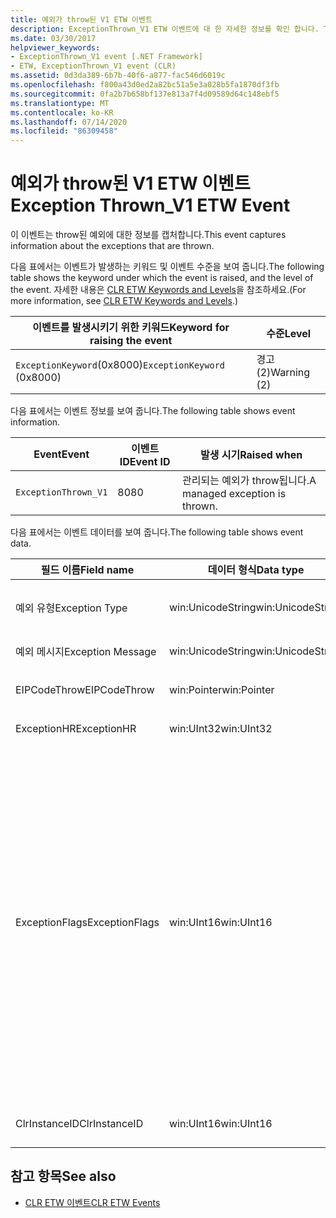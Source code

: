 ```yaml
---
title: 예외가 throw된 V1 ETW 이벤트
description: ExceptionThrown_V1 ETW 이벤트에 대 한 자세한 정보를 확인 합니다. Throw 된 예외에 대해 필드 이름, 데이터 형식 및 설명과 같은 이벤트 데이터가 제공 됩니다.
ms.date: 03/30/2017
helpviewer_keywords:
- ExceptionThrown_V1 event [.NET Framework]
- ETW, ExceptionThrown_V1 event (CLR)
ms.assetid: 0d3da389-6b7b-40f6-a877-fac546d6019c
ms.openlocfilehash: f800a43d0ed2a82bc51a5e3a028b5fa1870df3fb
ms.sourcegitcommit: 0fa2b7b658bf137e813a7f4d09589d64c148ebf5
ms.translationtype: MT
ms.contentlocale: ko-KR
ms.lasthandoff: 07/14/2020
ms.locfileid: "86309458"
---
```

# <a name="exception-thrown_v1-etw-event"></a><span data-ttu-id="49576-104">예외가 throw된 V1 ETW 이벤트</span><span class="sxs-lookup"><span data-stu-id="49576-104">Exception Thrown_V1 ETW Event</span></span>
<span data-ttu-id="49576-105">이 이벤트는 throw된 예외에 대한 정보를 캡처합니다.</span><span class="sxs-lookup"><span data-stu-id="49576-105">This event captures information about the exceptions that are thrown.</span></span>  
  
 <span data-ttu-id="49576-106">다음 표에서는 이벤트가 발생하는 키워드 및 이벤트 수준을 보여 줍니다.</span><span class="sxs-lookup"><span data-stu-id="49576-106">The following table shows the keyword under which the event is raised, and the level of the event.</span></span> <span data-ttu-id="49576-107">자세한 내용은 [CLR ETW Keywords and Levels](clr-etw-keywords-and-levels.md)을 참조하세요.</span><span class="sxs-lookup"><span data-stu-id="49576-107">(For more information, see [CLR ETW Keywords and Levels](clr-etw-keywords-and-levels.md).)</span></span>  
  
|<span data-ttu-id="49576-108">이벤트를 발생시키기 위한 키워드</span><span class="sxs-lookup"><span data-stu-id="49576-108">Keyword for raising the event</span></span>|<span data-ttu-id="49576-109">수준</span><span class="sxs-lookup"><span data-stu-id="49576-109">Level</span></span>|  
|-----------------------------------|-----------|  
|<span data-ttu-id="49576-110">`ExceptionKeyword`(0x8000)</span><span class="sxs-lookup"><span data-stu-id="49576-110">`ExceptionKeyword` (0x8000)</span></span>|<span data-ttu-id="49576-111">경고(2)</span><span class="sxs-lookup"><span data-stu-id="49576-111">Warning (2)</span></span>|  
  
 <span data-ttu-id="49576-112">다음 표에서는 이벤트 정보를 보여 줍니다.</span><span class="sxs-lookup"><span data-stu-id="49576-112">The following table shows event information.</span></span>  
  
|<span data-ttu-id="49576-113">Event</span><span class="sxs-lookup"><span data-stu-id="49576-113">Event</span></span>|<span data-ttu-id="49576-114">이벤트 ID</span><span class="sxs-lookup"><span data-stu-id="49576-114">Event ID</span></span>|<span data-ttu-id="49576-115">발생 시기</span><span class="sxs-lookup"><span data-stu-id="49576-115">Raised when</span></span>|  
|-----------|--------------|-----------------|  
|`ExceptionThrown_V1`|<span data-ttu-id="49576-116">80</span><span class="sxs-lookup"><span data-stu-id="49576-116">80</span></span>|<span data-ttu-id="49576-117">관리되는 예외가 throw됩니다.</span><span class="sxs-lookup"><span data-stu-id="49576-117">A managed exception is thrown.</span></span>|  
  
 <span data-ttu-id="49576-118">다음 표에서는 이벤트 데이터를 보여 줍니다.</span><span class="sxs-lookup"><span data-stu-id="49576-118">The following table shows event data.</span></span>  
  
|<span data-ttu-id="49576-119">필드 이름</span><span class="sxs-lookup"><span data-stu-id="49576-119">Field name</span></span>|<span data-ttu-id="49576-120">데이터 형식</span><span class="sxs-lookup"><span data-stu-id="49576-120">Data type</span></span>|<span data-ttu-id="49576-121">Description</span><span class="sxs-lookup"><span data-stu-id="49576-121">Description</span></span>|  
|----------------|---------------|-----------------|  
|<span data-ttu-id="49576-122">예외 유형</span><span class="sxs-lookup"><span data-stu-id="49576-122">Exception Type</span></span>|<span data-ttu-id="49576-123">win:UnicodeString</span><span class="sxs-lookup"><span data-stu-id="49576-123">win:UnicodeString</span></span>|<span data-ttu-id="49576-124">예외 형식, 예: `System.NullReferenceException`.</span><span class="sxs-lookup"><span data-stu-id="49576-124">Type of the exception; for example, `System.NullReferenceException`.</span></span>|  
|<span data-ttu-id="49576-125">예외 메시지</span><span class="sxs-lookup"><span data-stu-id="49576-125">Exception Message</span></span>|<span data-ttu-id="49576-126">win:UnicodeString</span><span class="sxs-lookup"><span data-stu-id="49576-126">win:UnicodeString</span></span>|<span data-ttu-id="49576-127">실제 예외 메시지입니다.</span><span class="sxs-lookup"><span data-stu-id="49576-127">Actual exception message.</span></span>|  
|<span data-ttu-id="49576-128">EIPCodeThrow</span><span class="sxs-lookup"><span data-stu-id="49576-128">EIPCodeThrow</span></span>|<span data-ttu-id="49576-129">win:Pointer</span><span class="sxs-lookup"><span data-stu-id="49576-129">win:Pointer</span></span>|<span data-ttu-id="49576-130">예외가 발생한 명령 포인터입니다.</span><span class="sxs-lookup"><span data-stu-id="49576-130">Instruction pointer where exception occurred.</span></span>|  
|<span data-ttu-id="49576-131">ExceptionHR</span><span class="sxs-lookup"><span data-stu-id="49576-131">ExceptionHR</span></span>|<span data-ttu-id="49576-132">win:UInt32</span><span class="sxs-lookup"><span data-stu-id="49576-132">win:UInt32</span></span>|<span data-ttu-id="49576-133">예외 [HRESULT](https://docs.microsoft.com/openspecs/windows_protocols/ms-erref/0642cb2f-2075-4469-918c-4441e69c548a)입니다.</span><span class="sxs-lookup"><span data-stu-id="49576-133">Exception [HRESULT](https://docs.microsoft.com/openspecs/windows_protocols/ms-erref/0642cb2f-2075-4469-918c-4441e69c548a).</span></span>|  
|<span data-ttu-id="49576-134">ExceptionFlags</span><span class="sxs-lookup"><span data-stu-id="49576-134">ExceptionFlags</span></span>|<span data-ttu-id="49576-135">win:UInt16</span><span class="sxs-lookup"><span data-stu-id="49576-135">win:UInt16</span></span>|<span data-ttu-id="49576-136">0x01: HasInnerException(Visual Basic 설명서에서 [CLR ETW Events](clr-etw-events.md) 참조).</span><span class="sxs-lookup"><span data-stu-id="49576-136">0x01: HasInnerException (see [CLR ETW Events](clr-etw-events.md) in the Visual Basic documentation).</span></span><br /><br /> <span data-ttu-id="49576-137">0x02: IsNestedException.</span><span class="sxs-lookup"><span data-stu-id="49576-137">0x02: IsNestedException.</span></span><br /><br /> <span data-ttu-id="49576-138">0x04: IsRethrownException.</span><span class="sxs-lookup"><span data-stu-id="49576-138">0x04: IsRethrownException.</span></span><br /><br /> <span data-ttu-id="49576-139">0x08: IsCorruptedStateException (프로세스 상태가 손상 되었음을 나타냅니다. [손상 된 상태 예외 처리](https://docs.microsoft.com/archive/msdn-magazine/2009/february/clr-inside-out-handling-corrupted-state-exceptions)를 참조 하세요.)</span><span class="sxs-lookup"><span data-stu-id="49576-139">0x08: IsCorruptedStateException (indicates that the process state is corrupt; see [Handling Corrupted State Exceptions](https://docs.microsoft.com/archive/msdn-magazine/2009/february/clr-inside-out-handling-corrupted-state-exceptions)).</span></span><br /><br /> <span data-ttu-id="49576-140">0x10: IsCLSCompliant(<xref:System.Exception>에서 파생된 예외는 CLS와 호환됨, 그러지 않으면 CLS와 호환되지 않음).</span><span class="sxs-lookup"><span data-stu-id="49576-140">0x10: IsCLSCompliant (an exception that derives from <xref:System.Exception> is CLS-compliant; otherwise, it is not CLS-compliant).</span></span>|  
|<span data-ttu-id="49576-141">ClrInstanceID</span><span class="sxs-lookup"><span data-stu-id="49576-141">ClrInstanceID</span></span>|<span data-ttu-id="49576-142">win:UInt16</span><span class="sxs-lookup"><span data-stu-id="49576-142">win:UInt16</span></span>|<span data-ttu-id="49576-143">CLR 또는 CoreCLR 인스턴스에 대한 고유 ID입니다.</span><span class="sxs-lookup"><span data-stu-id="49576-143">Unique ID for the instance of CLR or CoreCLR.</span></span>|  
  
## <a name="see-also"></a><span data-ttu-id="49576-144">참고 항목</span><span class="sxs-lookup"><span data-stu-id="49576-144">See also</span></span>

- [<span data-ttu-id="49576-145">CLR ETW 이벤트</span><span class="sxs-lookup"><span data-stu-id="49576-145">CLR ETW Events</span></span>](clr-etw-events.md)

